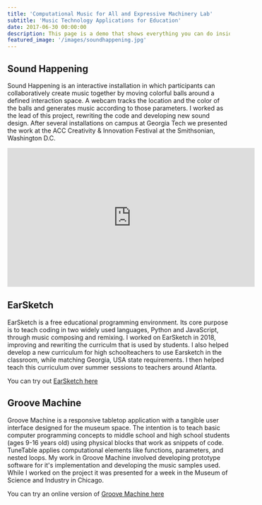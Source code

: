 ```yaml
---
title: 'Computational Music for All and Expressive Machinery Lab'
subtitle: 'Music Technology Applications for Education'
date: 2017-06-30 00:00:00
description: This page is a demo that shows everything you can do inside portfolio and blog posts.
featured_image: '/images/soundhappening.jpg'
---
```


## Sound Happening
Sound Happening is an interactive installation in which participants can collaboratively create music together by moving colorful balls around a defined interaction space. A webcam tracks the location and the color of the balls and generates music according to those parameters. I worked as the lead of this project, rewriting the code and developing new sound design. After several installations on campus at Georgia Tech we presented the work at the ACC Creativity & Innovation Festival at the Smithsonian, Washington D.C.


<center><iframe width="560" height="315" src="https://www.youtube.com/embed/4z3PRmlksQ0" frameborder="0" allow="accelerometer; autoplay; encrypted-media; gyroscope; picture-in-picture" allowfullscreen></iframe></center>

## EarSketch
EarSketch is a free educational programming environment. Its core purpose is to teach coding in two widely used languages, Python and JavaScript, through music composing and remixing. I worked on EarSketch in 2018, improving and rewriting the curriculm that is used by students. I also helped develop a new curriculum for high schoolteachers to use Earsketch in the classroom, while matching Georgia, USA state requirements. I then helped teach this curriculum over summer sessions to teachers around Atlanta.

You can try out [EarSketch here](https://earsketch.gatech.edu/earsketch2/)


## Groove Machine
Groove Machine is a responsive tabletop application with a tangible user interface designed for the museum space. The intention is to teach basic computer programming concepts to middle school and high school students (ages 9-16 years old) using physical blocks that work as snippets of code. TuneTable applies computational elements like functions, parameters, and nested loops. My work in Groove Machine involved developing prototype software for it's implementation and developing the music samples used. While I worked on the project it was presented for a week in the Museum of Science and Industry in Chicago.

You can try an online version of [Groove Machine here](https://groovemachine.lmc.gatech.edu/codeframe)
